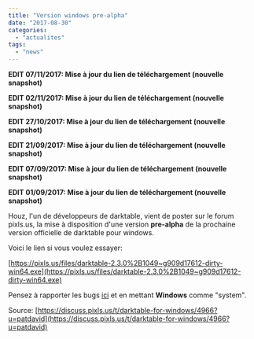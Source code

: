 ```yaml
---
title: "Version windows pre-alpha"
date: "2017-08-30"
categories: 
  - "actualites"
tags: 
  - "news"
---
```


**EDIT 07/11/2017: Mise à jour du lien de téléchargement (nouvelle snapshot)**

**EDIT 02/11/2017: Mise à jour du lien de téléchargement (nouvelle snapshot)**

**EDIT 27/10/2017: Mise à jour du lien de téléchargement (nouvelle snapshot)**

**EDIT 21/09/2017: Mise à jour du lien de téléchargement (nouvelle snapshot)**

**EDIT 07/09/2017: Mise à jour du lien de téléchargement (nouvelle snapshot)**

**EDIT 01/09/2017: Mise à jour du lien de téléchargement (nouvelle snapshot)**

Houz, l'un de développeurs de darktable, vient de poster sur le forum pixls.us, la mise à disposition d'une version **pre-alpha** de la prochaine version officielle de darktable pour windows.

Voici le lien si vous voulez essayer:

[https://pixls.us/files/darktable-2.3.0%2B1049~g909d17612-dirty-win64.exe](https://pixls.us/files/darktable-2.3.0%2B1049~g909d17612-dirty-win64.exe)

Pensez à rapporter les bugs [ici](https://redmine.darktable.org/projects/darktable/issues/new) et en mettant **Windows** comme "system".

Source: [https://discuss.pixls.us/t/darktable-for-windows/4966?u=patdavid](https://discuss.pixls.us/t/darktable-for-windows/4966?u=patdavid)
